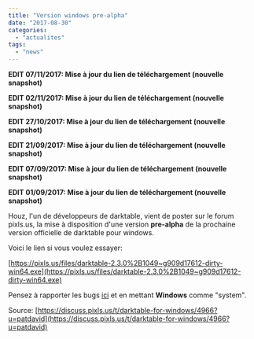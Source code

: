 ```yaml
---
title: "Version windows pre-alpha"
date: "2017-08-30"
categories: 
  - "actualites"
tags: 
  - "news"
---
```


**EDIT 07/11/2017: Mise à jour du lien de téléchargement (nouvelle snapshot)**

**EDIT 02/11/2017: Mise à jour du lien de téléchargement (nouvelle snapshot)**

**EDIT 27/10/2017: Mise à jour du lien de téléchargement (nouvelle snapshot)**

**EDIT 21/09/2017: Mise à jour du lien de téléchargement (nouvelle snapshot)**

**EDIT 07/09/2017: Mise à jour du lien de téléchargement (nouvelle snapshot)**

**EDIT 01/09/2017: Mise à jour du lien de téléchargement (nouvelle snapshot)**

Houz, l'un de développeurs de darktable, vient de poster sur le forum pixls.us, la mise à disposition d'une version **pre-alpha** de la prochaine version officielle de darktable pour windows.

Voici le lien si vous voulez essayer:

[https://pixls.us/files/darktable-2.3.0%2B1049~g909d17612-dirty-win64.exe](https://pixls.us/files/darktable-2.3.0%2B1049~g909d17612-dirty-win64.exe)

Pensez à rapporter les bugs [ici](https://redmine.darktable.org/projects/darktable/issues/new) et en mettant **Windows** comme "system".

Source: [https://discuss.pixls.us/t/darktable-for-windows/4966?u=patdavid](https://discuss.pixls.us/t/darktable-for-windows/4966?u=patdavid)
